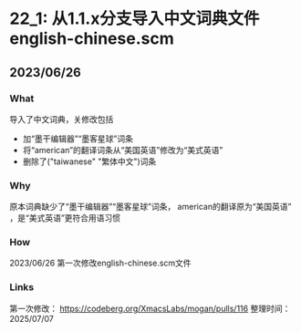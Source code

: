 # 22_1: 从1.1.x分支导入中文词典文件english-chinese.scm

## 2023/06/26

### What

导入了中文词典，关修改包括
- 加“墨干编辑器”“墨客星球”词条
- 将“american”的翻译词条从“美国英语”修改为“美式英语”
- 删除了("taiwanese" "繁体中文")词条

### Why
原本词典缺少了“墨干编辑器”“墨客星球”词条，
american的翻译原为“美国英语” ，是“美式英语”更符合用语习惯


### How
2023/06/26 第一次修改english-chinese.scm文件


### Links

第一次修改：
 https://codeberg.org/XmacsLabs/mogan/pulls/116
整理时间：2025/07/07
